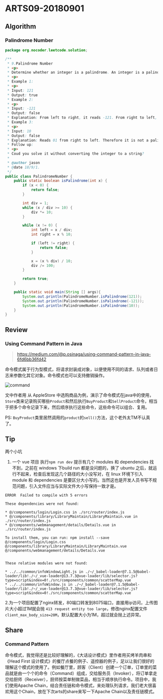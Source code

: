 # ARTS09-20180901

## Algorithm

### Palindrome Number

```java
package org.nocoder.leetcode.solution;

/**
 * 9.Palindrome Number
 * <p>
 * Determine whether an integer is a palindrome. An integer is a palindrome when it reads the same backward as forward.
 * <p>
 * Example 1:
 * <p>
 * Input: 121
 * Output: true
 * Example 2:
 * <p>
 * Input: -121
 * Output: false
 * Explanation: From left to right, it reads -121. From right to left, it becomes 121-. Therefore it is not a palindrome.
 * Example 3:
 * <p>
 * Input: 10
 * Output: false
 * Explanation: Reads 01 from right to left. Therefore it is not a palindrome.
 * Follow up:
 * <p>
 * Coud you solve it without converting the integer to a string?
 *
 * @author jason
 * @date 18/9/1.
 */
public class PalindromeNumber {
    public static boolean isPalindrome(int x) {
        if (x < 0) {
            return false;
        }

        int div = 1;
        while (x / div >= 10) {
            div *= 10;
        }

        while (x != 0) {
            int left = x / div;
            int right = x % 10;

            if (left != right) {
                return false;
            }

            x = (x % div) / 10;
            div /= 100;
        }

        return true;
    }

    public static void main(String [] args){
        System.out.println(PalindromeNumber.isPalindrome(121));
        System.out.println(PalindromeNumber.isPalindrome(-121));
        System.out.println(PalindromeNumber.isPalindrome(10));
    }
}
```

## Review

### Using Command Pattern in Java

> https://medium.com/@p.osinaga/using-command-pattern-in-java-6fd6bb36fd42

命令模式属于行为型模式，将请求封装成对象，以便使用不同的请求、队列或者日志来参数化其它对象。命令模式也可以支持撤销操作。

![command](https://raw.githubusercontent.com/yangjinlong86/nocoder/master/data/images/design-pattern/command.jpeg)

文中作者用 从 AppleStore 中选购商品为例，演示了命令模式在java中的使用，`Store`类来记录购买哪些`Product`和然后执行`BuyProduct`和`SellProduct`命令，相当于把多个命令记录下来，然后顺序执行这些命令，这些命令可以组合、复用。

PS: `BuyProduct`类里居然调用的`product`的`sell()`方法，这个老外太TM不认真了。

## Tip

两个小坑

1. 一个 vue 项目 执行`npm run dev` 提示有几个 modules 和 dependencies 找不到，之前在 windows 下build run 都是没问题的，换了 ubuntu 之后，就运行不起来，检查后发现这几个路径的大小没写对，在 linux 环境下引入 module 和 dependencies 是要区分大小写的。当然这也是开发人员书写不规范问题，引入文件应当与实际文件大小写保持一致才是。

```
ERROR  Failed to compile with 5 errors

These dependencies were not found:

* @/components/login/Login.css in ./src/router/index.js
* @/components/library/LibraryMaintain/LibraryMaintain.vue in ./src/router/index.js
* @/components/webmanagement/details/Details.vue in ./src/router/index.js

To install them, you can run: npm install --save @/components/login/Login.css @/components/library/LibraryMaintain/LibraryMaintain.vue @/components/webmanagement/details/Details.vue


These relative modules were not found:

* ../../common/infoWindowLight.js in ./~/_babel-loader@7.1.5@babel-loader/lib!./~/_vue-loader@13.7.3@vue-loader/lib/selector.js?type=script&index=0!./src/components/common/scatterMap.vue
* ../../common/infoWindow.js in ./~/_babel-loader@7.1.5@babel-loader/lib!./~/_vue-loader@13.7.3@vue-loader/lib/selector.js?type=script&index=0!./src/components/common/scatterMap.vue
```

2.为一个项目配置了nginx转发，80端口转发到8075端口，直接用ip访问，上传图片大小超过1M就会抛 `413 request entity too large`，修改nginx配置文件 `client_max_body_size=20M`，默认配置大小为1M，超过就会抛上述异常。

## Share

### Command Pattern

命令模式，我觉得还是比较好理解的，《大话设计模式》里作者用买烤羊肉串和《Head First 设计模式》的餐厅点餐的例子、遥控器的例子，足以让我们很好的理解这个模式的使用了。例如餐厅里，顾客（Client）创建一个订单，订单里的菜品就是由一个个的命令（Command）组成，交给服务员（Invoker），将订单拿走交给厨师（Receiver），厨师按菜单制做菜品，相当于顺序执行命令。项目中，我们使用Apache Chain，结合责任链和命令模式，来处理队列请求，我们老大很喜欢用这个Chain，放在下次arts的share来写一下Apache Chain以及责任链模式。
